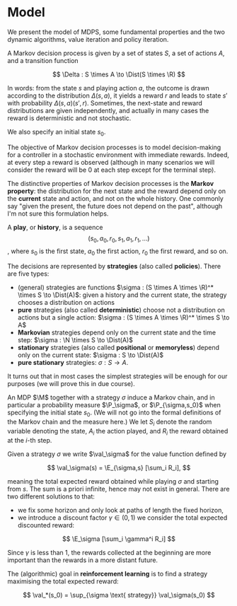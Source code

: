 # Model

We present the model of MDPS, some fundamental properties and the two dynamic algorithms, value iteration and policy iteration.

A Markov decision process is given by a set of states $S$, a set of actions $A$, and a transition function

$$
\Delta : S \times A \to \Dist(S \times \R)
$$

In words: from the state $s$ and playing action $a$, the outcome is drawn according to the distribution $\Delta(s,a)$, it yields a reward $r$ and leads to state $s'$ with probability $\Delta(s,a)(s',r)$.
Sometimes, the next-state and reward distributions are given independently, and actually in many cases the reward is deterministic and not stochastic.

We also specify an initial state $s_0$.

The objective of Markov decision processes is to model decision-making for a controller in a stochastic environment with immediate rewards.
Indeed, at every step a reward is observed (although in many scenarios we will consider the reward will be $0$ at each step except for the terminal step).

The distinctive properties of Markov decision processes is the **Markov property**: the distribution for the next state and the reward depend only on the **current** state and action, and not on the whole history. One commonly say "given the present, the future does not depend on the past", although I'm not sure this formulation helps.

A **play**, or **history**, is a sequence $$(s_0,a_0,r_0,s_1,a_1,r_1,\dots)$$, where $s_0$ is the first state, $a_0$ the first action, $r_0$ the first reward, and so on.

The decisions are represented by **strategies** (also called **policies**). There are five types:
* (general) strategies are functions $\sigma : (S \times A \times \R)^* \times S \to \Dist(A)$: given a history and the current state, the strategy chooses a distribution on actions
* **pure** strategies (also called **deterministic**) choose not a distribution on actions but a single action: $\sigma : (S \times A \times \R)^* \times S \to A$
* **Markovian** strategies depend only on the current state and the time step: $\sigma : \N \times S \to \Dist(A)$ 
* **stationary** strategies (also called **positional** or **memoryless**) depend only on the current state: $\sigma : S \to \Dist(A)$
* **pure stationary** strategies: $\sigma : S \to A$.

It turns out that in most cases the simplest strategies will be enough for our purposes (we will prove this in due course).

An MDP $\M$ together with a strategy $\sigma$ induce a Markov chain, and in particular a probability measure $\P_\sigma$, or $\P_{\sigma,s_0}$ when specifying the initial state $s_0$.
(We will not go into the formal definitions of the Markov chain and the measure here.)
We let $S_i$ denote the random variable denoting the state, $A_i$ the action played, and $R_i$ the reward obtained at the $i$-th step.

Given a strategy $\sigma$ we write $\val_\sigma$ for the value function defined by

$$
\val_\sigma(s) = \E_{\sigma,s} [\sum_i R_i],
$$

meaning the total expected reward obtained while playing $\sigma$ and starting from $s$.
The sum is a priori infinite, hence may not exist in general. 
There are two different solutions to that: 
* we fix some horizon and only look at paths of length the fixed horizon,
* we introduce a discount factor $\gamma \in (0,1)$ we consider the total expected discounted reward:

$$
\E_\sigma [\sum_i \gamma^i R_i]
$$

Since $\gamma$ is less than $1$, the rewards collected at the beginning are more important than the rewards in a more distant future.

The (algorithmic) goal in **reinforcement learning** is to find a strategy maximising the total expected reward:

$$
\val_*(s_0) = \sup_{\sigma \text{ strategy}} \val_\sigma(s_0)
$$
